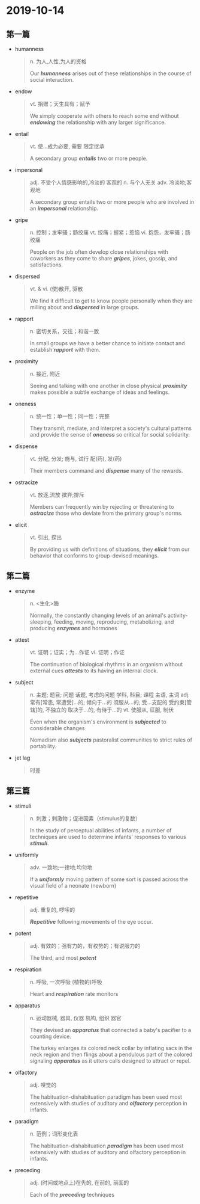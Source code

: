 # 2019-10-14

## 第一篇

* humanness

  > n. 为人,人性,为人的资格
  >
  > Our ***humanness*** arises out of these relationships in the course of social interaction.

* endow

  > vt. 捐赠；天生具有；赋予
  >
  > We simply cooperate with others to reach some end without ***endowing*** the relationship with any larger significance.

* entail

  > vt. 使…成为必要, 需要
  > 限定继承
  >
  > A secondary group ***entails*** two or more people.

* impersonal 

  > adj. 不受个人情感影响的,冷淡的
  > 客观的
  > n. 与个人无关
  > adv. 冷淡地;客观地
  >
  > A secondary group entails two or more people who are involved in an ***impersonal*** relationship.

* gripe

  > n. 控制；发牢骚；肠绞痛
  > vt. 绞痛；握紧；惹恼
  > vi. 抱怨，发牢骚；肠绞痛
  >
  > People on the job often develop close relationships with coworkers as they come to share ***gripes***, jokes, gossip, and satisfactions.

* dispersed 

  > vt. & vi. (使)散开, 驱散
  >
  > We find it difficult to get to know people personally when they are milling about and ***dispersed*** in large groups.

* rapport 

  > n. 密切关系，交往；和谐一致
  >
  > In small groups we have a better chance to initiate contact and establish ***rapport*** with them.

* proximity 

  > n. 接近, 附近
  >
  > Seeing and talking with one another in close physical ***proximity*** makes possible a subtle exchange of ideas and feelings.

* oneness 

  > n. 统一性；单一性；同一性；完整
  >
  > They transmit, mediate, and interpret a society's cultural patterns and provide the sense of ***oneness*** so critical for social solidarity.

* dispense 

  > vt. 分配, 分发; 施与, 试行
  > 配(药), 发(药)
  >
  > Their members command and ***dispense*** many of the rewards.

* ostracize 

  > vt. 放逐,流放
  > 摈弃;排斥
  >
  > Members can frequently win by rejecting or threatening to ***ostracize*** those who deviate from the primary group's norms.

* elicit

  > vt. 引出, 探出
  >
  > By providing us with definitions of situations, they ***elicit*** from our behavior that conforms to group-devised meanings. 

## 第二篇

* enzyme

  > n. <生化>酶
  >
  > Normally, the constantly changing levels of an animal's activity-sleeping, feeding, moving, reproducing, metabolizing, and producing ***enzymes*** and hormones

* attest

  > vt. 证明；证实；为…作证
  > vi. 证明；作证
  >
  > The continuation of biological rhythms in an organism without external cues ***attests*** to its having an internal clock.

* subject

  > n. 主题; 题目; 问题
  > 话题, 考虑的问题
  > 学科, 科目; 课程
  > 主语, 主词
  > adj. 常有[常患, 常遭受]…的; 倾向于…的
  > 须服从…的; 受…支配的
  > 受约束[管辖]的, 不独立的
  > 取决于…的, 有待于…的
  > vt. 使服从, 征服, 制伏
  >
  > Even when the organism's environment is ***subjected*** to considerable changes
  >
  > Nomadism also ***subjects*** pastoralist communities to strict rules of portability.  

* jet lag

  > 时差
## 第三篇

* stimuli

  > n. 刺激；剌激物；促进因素（stimulus的复数）
  >
  > In the study of perceptual abilities of infants, a number of techniques are used to determine infants' responses to various ***stimuli***.

* uniformly 

  > adv. 一致地;一律地;均匀地
  >
  > If a ***uniformly*** moving pattern of some sort is passed across the visual field of a neonate (newborn)

* repetitive 

  > adj. 重复的, 啰嗦的
  >
  > ***Repetitive*** following movements of the eye occur.

* potent

  > adj. 有效的；强有力的，有权势的；有说服力的
  >
  > The third, and most ***potent***

* respiration 

  > n. 呼吸, 一次呼吸
  > (植物的)呼吸
  >
  > Heart and ***respiration*** rate monitors

* apparatus 

  > n. 运动器械, 器具, 仪器
  > 机构, 组织
  > 器官
  >
  > They devised an ***apparatus*** that connected a baby's pacifier to a counting device.
  >
  > The turkey enlarges its colored neck collar by inflating sacs in the neck region and then flings about a pendulous part of the colored signaling ***apparatus*** as it utters calls designed to attract or repel.

* olfactory 

  > adj. 嗅觉的
  >
  > The habituation-dishabituation paradigm has been used most extensively with studies of auditory and ***olfactory*** perception in infants. 

* paradigm 

  > n. 范例；词形变化表
  >
  > The habituation-dishabituation ***paradigm*** has been used most extensively with studies of auditory and olfactory perception in infants. 

* preceding 

  > adj. (时间或地点上)在先的, 在前的, 前面的
  >
  > Each of the ***preceding*** techniques 

  

  